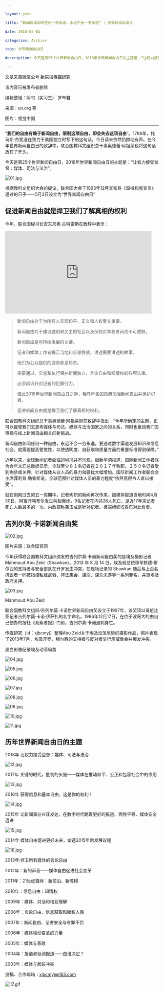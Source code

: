 ```yaml
---

layout: post

title: “新闻自由如同任何一种自由，永远不会一劳永逸” | 世界新闻自由日

date: 2018-05-03

categories: Archive

tags: 世界新闻自由日

description: 今天是第25个世界新闻自由日，2018年世界新闻自由日的主题是：“让权力接受监督：媒体、司法与法治”。

---
```


文章来自微信公号 ~~[新京报传媒研究](https://mp.weixin.qq.com/s/wLVYwPv45Wkj6A1ro_7J0g)~~

该内容已被发布者删除

编辑整理：阿勺（实习生） 罗布君

来源：un.org 等

图片：视觉中国

---

“**我们的自由有赖于新闻自由，限制这项自由，即会失去这项自由**”。1786年，托马斯·杰斐逊在致力于美国独立时写下的这句话，今日读来依然仍掷地有声。在今年世界新闻自由日的致辞中，联合国教科文组织总干事奥德蕾·阿祖莱也将这句话放在了开头。

今天是第25个世界新闻自由日，2018年世界新闻自由日的主题是：“让权力接受监督：媒体、司法与法治”。

![01.jpg](https://i.loli.net/2018/05/03/5aeaf605c04b0.jpg)

根据教科文组织大会的提议，联合国大会于1993年12月宣布将《温得和克宣言》通过的日子——5月3日设立为“世界新闻自由日”

## 促进新闻自由就是捍卫我们了解真相的权利

今年，联合国秘书长安东尼奥·古特雷斯在致辞中表示：

<div style='display: block; position: relative; max-width: 480px; max-height: 270px'><div style='padding-top: 56.25%;'><iframe style='width: 100%; height: 100%; position: absolute; top: 0px; bottom: 0px; right: 0px; left: 0px;' src='https://news.un.org/en/sites/all/themes/bootstrap_un_news/localization/webcast-player/?videoId=5775746650001#t=00h00m00s' allowfullscreen webkitallowfullscreen mozallowfullscreen frameborder='0'></iframe></div></div>


> 新闻自由对于为所有人实现和平、正义和人权至关重要。
>
> 新闻自由对于建设透明和民主的社会以及保持对掌权者问责不可或缺。
>
> 新闻自由是可持续发展的关键。
>
> 记者和媒体工作者揭示当地和全球挑战，讲述需要讲述的故事。
>
> 他们为公众提供的服务弥足珍贵。
>
> 需要通过、实施和执行保护新闻独立、言论自由和知情权的各项法律。
>
> 必须起诉针对记者的犯罪行为。
>
> 值此2018年世界新闻自由日之际，我呼吁各国政府加强新闻自由并保护记者。
>
> 促进新闻自由就是捍卫我们了解真相的权利。

联合国教科文组织总干事奥德蕾·阿祖莱则在致辞中指出：“今年所确定的主题，正可以促使我们去思考媒体与司法、媒体与法治国家之间的关系，同时也推动我们去审视与线上新闻自由相关的新挑战。

新闻自由如同任何一种自由，永远不会一劳永逸。要通过数字渠道发展知识和信息社会，就需要提高警觉性，以使透明度、自获取和质量方面的重要标准得到保障。”

近年以来，全球新闻记者面临的境况并不乐观，据新华网报道，国际新闻工作者联合会年末汇总数据显示，全球至少８１名记者在２０１７年殉职，２５０名记者受到拘禁或关押，针对媒体从业人员的暴力和骚扰大幅增加。国际新闻工作者联合会主席菲利普·勒鲁斯说，全球范围针对媒体人员的暴力程度“依然高得令人难以接受”。

就在刚刚过去的五一假期中，记者殉职的新闻再次传来。据媒体报道当地时间4月30日，阿富汗喀布尔发生两起爆炸，9名记者在内共26人死亡，是近17年来记者死亡人数最多的一次。内政部称袭击或是针对记者。极端组织IS宣布对此负责。

## 吉列尔莫·卡诺新闻自由奖

![02.jpg](https://i.loli.net/2018/05/03/5aeaf603294ec.jpg)

<figcaption>图片来源：联合国官网</figcaption>

今年获得联合国教科文组织颁发的吉列尔莫·卡诺新闻自由奖的是埃及摄影记者Mahmoud Abu Zeid（Shawkan）。2013 年 8 月 14 日，埃及前总统穆罕默德·穆尔西的支持者与安全部队在开罗发生冲突，在现场记录的 Shawkan 随后与上百名抗议者一同被指控私藏武器、非法集会、谋杀、谋杀未遂等一系列罪名，并遭埃及政府关押。

![03.jpg](https://i.loli.net/2018/05/03/5aeaf605d5e94.jpg)

<figcaption>Mahmoud Abu Zeid</figcaption>

联合国教科文组织/吉列尔莫·卡诺世界新闻自由奖设立于1997年，该奖项以哥伦比亚记者吉列尔莫·卡诺·伊萨扎的名字命名。1986年12月17日，在位于波哥大的由自己创办的报社《观察者报》门前，吉列尔莫·卡诺遇刺身亡。

传媒研究（id：xjbcmyj）整理Abu Zeid关于埃及动荡局势的摄影作品，照片表现了2013年7月，埃及开罗，穆尔西的支持者与反对者举行示威集会并爆发冲突。

<figcaption>黑白影像纪录埃及动荡局势</figcaption>

![04.jpg](https://i.loli.net/2018/05/03/5aeaf6034a325.jpg)

![05.jpg](https://i.loli.net/2018/05/03/5aeaf603a8a89.jpg)

![06.jpg](https://i.loli.net/2018/05/03/5aeaf60743725.jpg)

![07.jpg](https://i.loli.net/2018/05/03/5aeaf604b9fc8.jpg)

![08.jpg](https://i.loli.net/2018/05/03/5aeaf6053ce68.jpg)

![09.jpg](https://i.loli.net/2018/05/03/5aeaf6079d113.jpg)

![10.jpg](https://i.loli.net/2018/05/03/5aeaf605684cf.jpg)

![11.jpg](https://i.loli.net/2018/05/03/5aeaf70a91925.jpg)

## 历年世界新闻自由日的主题

2018年 让权力接受监督：媒体、司法与法治

![12.jpg](https://i.loli.net/2018/05/03/5aeaf709a75ea.jpg)

2017年 关键的时代，批判的头脑——媒体在推动和平、公正和包容社会中的作用

![13.jpg](https://i.loli.net/2018/05/03/5aeaf709e33d2.jpg)

2016年 获得信息和基本自由，这是你的权利！

![14.jpg](https://i.loli.net/2018/05/03/5aeaf70a7ffc0.jpg)

2015年 让新闻事业兴旺发达，在数字时代朝着更好的报道、两性平等、媒体安全迈进

![15.jpg](https://i.loli.net/2018/05/03/5aeaf70a82c9f.jpg)

2014年 媒体自由促进更好未来，塑造2015年后发展议程

![16.jpg](https://i.loli.net/2018/05/03/5aeaf70a816e4.jpg)

2013年:捍卫所有媒体的言论自由

2012年：新的声音——媒体自由促进社会变革

2011年：21世纪媒体：新前沿，新障碍

2010年：信息自由：知情权

2009年：媒体、对话和相互理解

2008年：言论自由、信息获取和赋权人民

2007年：新闻自由、记者安全与有罪不罚

2006年：媒体推动变革的力量

2005年：媒体与善政

2004年：报道和低调报道——由谁决定？

2003年：媒体与武装冲突

投稿、合作邮箱：xjbcmyj@163.com

![17.gif](https://i.loli.net/2018/05/03/5aeaf70a45086.gif)
